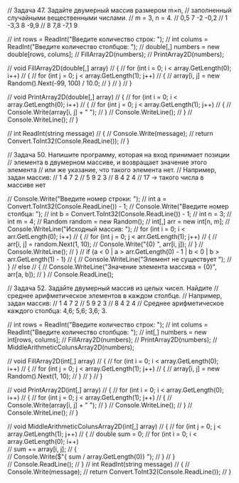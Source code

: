 // Задача 47. Задайте двумерный массив размером m×n, 
// заполненный случайными вещественными числами.
// m = 3, n = 4.
// 0,5 7 -2 -0,2
// 1 -3,3 8 -9,9
// 8 7,8 -7,1 9


// int rows = ReadInt("Введите количество строк: ");
// int colums = ReadInt("Введите количество столбцов: ");
// double[,] numbers = new double[rows, colums];
// FillArray2D(numbers);
// PrintArray2D(numbers);

// void FillArray2D(double[,] array)
// {
//     for (int i = 0; i < array.GetLength(0); i++)
//     {
//         for (int j = 0; j < array.GetLength(1); j++)
//         {
//             array[i, j] = new Random().Next(-99, 100) / 10.0;
//         }
//     }
// }

// void PrintArray2D(double[,] array)
// {
//     for (int i = 0; i < array.GetLength(0); i++)
//     {
//         for (int j = 0; j < array.GetLength(1); j++)
//         {
//             Console.Write(array[i, j] + " ");
//         }
//         Console.WriteLine();
//     }
//     Console.WriteLine();
// }

// int ReadInt(string message)
// {
//     Console.Write(message);
//     return Convert.ToInt32(Console.ReadLine());
// }



// Задача 50. Напишите программу, которая на вход принимает позиции 
// элемента в двумерном массиве, и возвращает значение этого элемента 
// или же указание, что такого элемента нет.
// Например, задан массив:
// 1 4 7 2
// 5 9 2 3
// 8 4 2 4
// 17 -> такого числа в массиве нет


// Console.Write("Введите номер строки: ");
// int a = Convert.ToInt32(Console.ReadLine()) - 1;
// Console.Write("Введите номер столбца: ");
// int b = Convert.ToInt32(Console.ReadLine()) - 1;
// int n = 3; 
// int m = 4; 
// Random random = new Random();
// int[,] arr = new int[n, m];
// Console.WriteLine("Исходный массив: ");
// for (int i = 0; i < arr.GetLength(0); i++)
// {
//     for (int j = 0; j < arr.GetLength(1); j++)
// {
//     arr[i, j] = random.Next(1, 10);
// Console.Write("{0} ", arr[i, j]);
// }
// Console.WriteLine();
// }
//     if (a < 0 | a > arr.GetLength(0) - 1 | b < 0 | b > arr.GetLength(1) - 1)
// {
// Console.WriteLine("Элемент не существует  ");
// }
//     else
// {
//     Console.WriteLine("Значение элемента массива = {0}", arr[a, b]);
// }
// Console.ReadLine();



// Задача 52. Задайте двумерный массив из целых чисел. Найдите 
// среднее арифметическое элементов в каждом столбце.
// Например, задан массив:
// 1 4 7 2
// 5 9 2 3
// 8 4 2 4
// Среднее арифметическое каждого столбца: 4,6; 5,6; 3,6; 3.


// int rows = ReadInt("Введите количество строк: ");
// int colums = ReadInt("Введите количество столбцов: ");
// int[,] numbers = new int[rows, colums];
// FillArray2D(numbers);
// PrintArray2D(numbers);
// MiddleArithmeticColunsArray2D(numbers);

// void FillArray2D(int[,] array)
// {
//     for (int i = 0; i < array.GetLength(0); i++)
//     {
//         for (int j = 0; j < array.GetLength(1); j++)
//         {
//             array[i, j] = new Random().Next(1, 10);
//         }
//     }
// }

// void PrintArray2D(int[,] array)
// {
//     for (int i = 0; i < array.GetLength(0); i++)
//     {
//         for (int j = 0; j < array.GetLength(1); j++)
//         {
//             Console.Write(array[i, j] + " ");
//         }
//         Console.WriteLine();
//     }
//     Console.WriteLine();
// }

// void MiddleArithmeticColunsArray2D(int[,] array)
// {
//     for (int j = 0; j < array.GetLength(1); j++)
//     {
//         double sum = 0;
//         for (int i = 0; i < array.GetLength(0); i++)         
//         sum += array[i, j]; 
//         {             
//             Console.Write($"{ sum / array.GetLength(0)} ");
//         }
//     }    
//     Console.ReadLine();
// }
// int ReadInt(string message)
// {
//     Console.Write(message);
//     return Convert.ToInt32(Console.ReadLine());
// }
